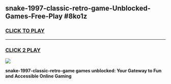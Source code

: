 
## snake-1997-classic-retro-game-Unblocked-Games-Free-Play #8ko1z
<h3>
<a href="https://us.freeplayer.one?title=snake-1997-classic-retro-game&ref=9M">CLICK TO PLAY</a></h3>
<hr>

<h3>
<a href="https://us.freeplayer.one?title=snake-1997-classic-retro-game&ref=9M">CLICK 2 PLAY</a>
  
</h3>

<a href="https://us.freeplayer.one?title=snake-1997-classic-retro-game&ref=9M"><img src="https://clearcache.store/games.png"></a>


**snake-1997-classic-retro-game games unblocked: Your Gateway to Fun and Accessible Online Gaming**
